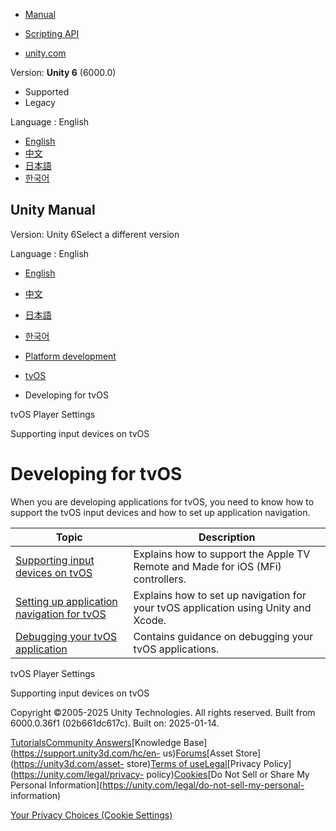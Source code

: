 [](https://docs.unity3d.com)

  * [Manual](../Manual/index.html)
  * [Scripting API](../ScriptReference/index.html)

  * [unity.com](https://unity.com/)

Version: **Unity 6** (6000.0)

  * Supported
  * Legacy

Language : English

  * [English](/Manual/tvOS-developing.html)
  * [中文](/cn/current/Manual/tvOS-developing.html)
  * [日本語](/ja/current/Manual/tvOS-developing.html)
  * [한국어](/kr/current/Manual/tvOS-developing.html)

[](https://docs.unity3d.com)

## Unity Manual

Version: Unity 6Select a different version

Language : English

  * [English](/Manual/tvOS-developing.html)
  * [中文](/cn/current/Manual/tvOS-developing.html)
  * [日本語](/ja/current/Manual/tvOS-developing.html)
  * [한국어](/kr/current/Manual/tvOS-developing.html)

  * [Platform development ](PlatformSpecific.html)
  * [tvOS](tvOS-introducing.html)
  * Developing for tvOS

[](tvos-player-settings.html)

tvOS Player Settings

[](tvos-supporting-input-devices.html)

Supporting input devices on tvOS

# Developing for tvOS

When you are developing applications for tvOS, you need to know how to support
the tvOS input devices and how to set up application navigation.

**Topic** | **Description**  
---|---  
[Supporting input devices on tvOS](tvos-supporting-input-devices.html) | Explains how to support the Apple TV Remote and Made for iOS (MFi) controllers.  
[Setting up application navigation for tvOS](tvos-setting-up-application-navigation.html) | Explains how to set up navigation for your tvOS application using Unity and Xcode.  
[Debugging your tvOS application](tvos-debugging.html) | Contains guidance on debugging your tvOS applications.  
  
[](tvos-player-settings.html)

tvOS Player Settings

[](tvos-supporting-input-devices.html)

Supporting input devices on tvOS

Copyright ©2005-2025 Unity Technologies. All rights reserved. Built from
6000.0.36f1 (02b661dc617c). Built on: 2025-01-14.

[Tutorials](https://learn.unity.com/)[Community
Answers](https://answers.unity3d.com)[Knowledge
Base](https://support.unity3d.com/hc/en-
us)[Forums](https://forum.unity3d.com)[Asset Store](https://unity3d.com/asset-
store)[Terms of
use](https://docs.unity3d.com/Manual/TermsOfUse.html)[Legal](https://unity.com/legal)[Privacy
Policy](https://unity.com/legal/privacy-
policy)[Cookies](https://unity.com/legal/cookie-policy)[Do Not Sell or Share
My Personal Information](https://unity.com/legal/do-not-sell-my-personal-
information)

[Your Privacy Choices (Cookie Settings)](javascript:void\(0\);)

